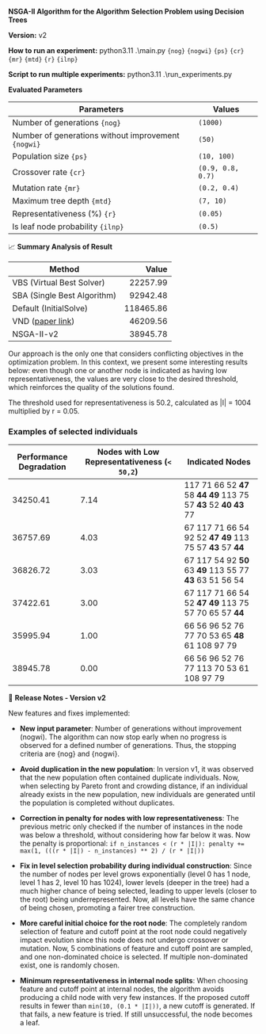 **NSGA-II Algorithm for the Algorithm Selection Problem using Decision Trees**

**Version:** v2

**How to run an experiment:** python3.11 .\main.py `{nog}` `{nogwi}` `{ps}` `{cr}` `{mr}` `{mtd}` `{r}` `{ilnp}`

**Script to run multiple experiments:** python3.11 .\run_experiments.py

**Evaluated Parameters**

| Parameters                       | Values                |
| --------------------------------- | ---------------------- |
| Number of generations `{nog}`                        | `(1000)`
| Number of generations without improvement `{nogwi}`                        | `(50)`
| Population size `{ps}`	 | `(10, 100)`               |
| Crossover rate `{cr}`                    | `(0.9, 0.8, 0.7)` |
| Mutation rate `{mr}`                    | `(0.2, 0.4)` |
| Maximum tree depth `{mtd}`                    | `(7, 10)` |
| Representativeness (%) `{r}`                    | `(0.05)` |
| Is leaf node probability `{ilnp}`	                    | `(0.5)` |

📈 **Summary Analysis of Result**

| Method                                | Value      |
|-------------------------------------|------------:|
| VBS (Virtual Best Solver)            | 22257.99  |
| SBA (Single Best Algorithm)          | 92942.48  |
| Default (InitialSolve)                | 118465.86 |
| VND ([paper link](https://onlinelibrary.wiley.com/doi/abs/10.1111/itor.12724)) | 46209.56  |
| NSGA-II-v2                             | 38945.78  |


Our approach is the only one that considers conflicting objectives in the optimization problem. In this context, we present some interesting results below: even though one or another node is indicated as having low representativeness, the values are very close to the desired threshold, which reinforces the quality of the solutions found.

The threshold used for representativeness is 50.2, calculated as |I| = 1004 multiplied by r = 0.05.

### Examples of selected individuals

|    Performance Degradation | Nodes with Low Representativeness (`< 50,2`)|  Indicated Nodes                             |
|----------------------------------------------------|--------------------------------------------------------------------|-------------------------------------------------------------|
|  34250.41                                           | 7.14                                                               | 117 71 66 52 **47** 58 **44** **49** 113 75 57 **43** 52 **40** **43** 77           |
|  36757.69                                           | 4.03                                                               | 67 117 71 66 54 92 52 **47** **49** 113 75 57 **43** 57 **44**           |
|  36826.72                                           | 3.03                                                               | 67 117 54 92 **50** 63 **49** 113 55 77 **43** 63 51 56 54           |
|  37422.61                                           | 3.00                                                               | 67 117 71 66 54 52 **47** **49** 113 75 57 70 65 57 **44**           |
|  35995.94                                           | 1.00                                                               | 66 56 96 52 76 77 70 53 65 **48** 61 108 97 79                    |
|  38945.78 | 0.00 | 66 56 96 52 76 77 113 70 53 61 108 97 79|




📌 **Release Notes - Version v2**

New features and fixes implemented:

- **New input parameter**: Number of generations without improvement (nogwi). The algorithm can now stop early when no progress is observed for a defined number of generations. Thus, the stopping criteria are {nog} and {nogwi}.

- **Avoid duplication in the new population**: In version v1, it was observed that the new population often contained duplicate individuals. Now, when selecting by Pareto front and crowding distance, if an individual already exists in the new population, new individuals are generated until the population is completed without duplicates.

- **Correction in penalty for nodes with low representativeness**: The previous metric only checked if the number of instances in the node was below a threshold, without considering how far below it was. Now the penalty is proportional: ```if n_instances < (r * |I|): penalty += max(1, (((r * |I|) - n_instances) ** 2) / (r * |I|))```

- **Fix in level selection probability during individual construction**: Since the number of nodes per level grows exponentially (level 0 has 1 node, level 1 has 2, level 10 has 1024), lower levels (deeper in the tree) had a much higher chance of being selected, leading to upper levels (closer to the root) being underrepresented. Now, all levels have the same chance of being chosen, promoting a fairer tree construction.

- **More careful initial choice for the root node**: The completely random selection of feature and cutoff point at the root node could negatively impact evolution since this node does not undergo crossover or mutation. Now, 5 combinations of feature and cutoff point are sampled, and one non-dominated choice is selected. If multiple non-dominated exist, one is randomly chosen.

- **Minimum representativeness in internal node splits**: When choosing feature and cutoff point at internal nodes, the algorithm avoids producing a child node with very few instances. If the proposed cutoff results in fewer than `min(10, (0.1 * |I|))`, a new cutoff is generated. If that fails, a new feature is tried. If still unsuccessful, the node becomes a leaf.
